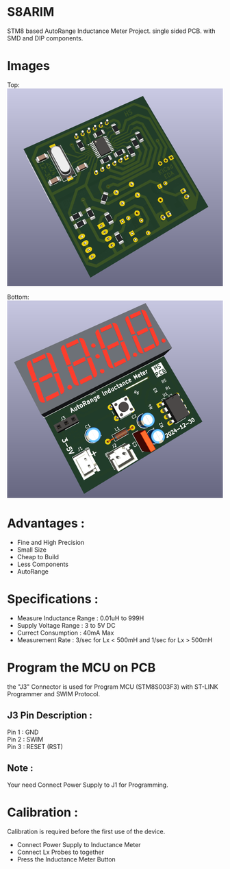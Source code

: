 # S8ARIM
STM8 based AutoRange Inductance Meter Project. single sided PCB. with SMD and DIP components.

# Images

Top:
![Alt text](Hardware/3D_View/S8ARIM_3D_Bottom.PNG?raw=true "Title")

Bottom:
![Alt text](Hardware/3D_View/S8ARIM_3D_Top.PNG?raw=true "Title")

# Advantages :
- Fine and High Precision
- Small Size
- Cheap to Build 
- Less Components
- AutoRange

# Specifications :
- Measure Inductance Range : 0.01uH to 999H
- Supply Voltage Range : 3 to 5V DC
- Currect Consumption : 40mA Max
- Measurement Rate : 3/sec for Lx < 500mH and 1/sec for Lx > 500mH

# Program the MCU on PCB
  the "J3" Connector is used for Program MCU (STM8S003F3) with ST-LINK Programmer and SWIM Protocol.
## J3 Pin Description :
  Pin 1 : GND   
  Pin 2 : SWIM  
  Pin 3 : RESET (RST)   
## Note :
  Your need Connect Power Supply to J1 for Programming. 

# Calibration :
  Calibration is required before the first use of the device.
- Connect Power Supply to Inductance Meter
- Connect Lx Probes to together
- Press the Inductance Meter Button
